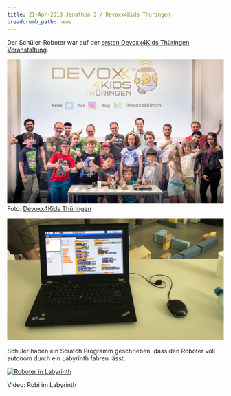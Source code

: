 ```yaml
---
title: 21-Apr-2018 Jenathon 3 / Devoxx4Kids Thüringen
breadcrumb_path: news
---
```


Der Schüler-Roboter war auf der [ersten Devoxx4Kids Thüringen Veranstaltung](https://www.meetup.com/jugthde/events/250002237/).

![Gruppenbild](images/2018-04-21_Gruppenbild.jpg)
Foto: [Devoxx4Kids Thüringen](https://twitter.com/Devoxx4KidsTh/status/987843731784175616)

![Scratch](images/2018-04-21_Scratch.jpg)

Schüler haben ein Scratch Programm geschrieben, dass den Roboter voll autonom durch ein Labyrinth fahren lässt.

[![Roboter in Labyrinth](https://img.youtube.com/vi/aE33v_i1N6c/0.jpg)](https://youtu.be/aE33v_i1N6c)

Video: Robi im Labyrinth
